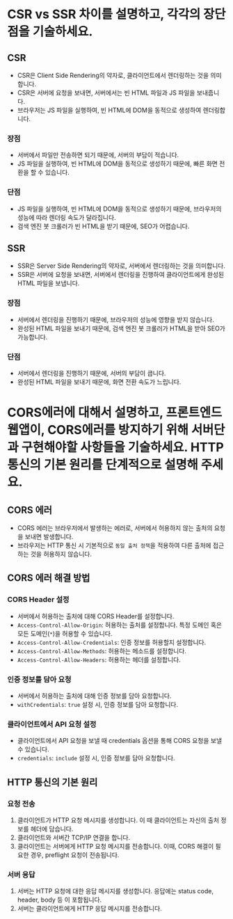 # CSR vs SSR 차이를 설명하고, 각각의 장단점을 기술하세요.

## CSR

-   CSR은 Client Side Rendering의 약자로, 클라이언트에서 렌더링하는 것을 의미합니다.
-   CSR은 서버에 요청을 보내면, 서버에서는 빈 HTML 파일과 JS 파일을 보내줍니다.
-   브라우저는 JS 파일을 실행하여, 빈 HTML에 DOM을 동적으로 생성하여 렌더링합니다.

### 장점

-   서버에서 파일만 전송하면 되기 때문에, 서버의 부담이 적습니다.
-   JS 파일을 실행하여, 빈 HTML에 DOM을 동적으로 생성하기 때문에, 빠른 화면 전환을 할 수 있습니다.

### 단점

-   JS 파일을 실행하여, 빈 HTML에 DOM을 동적으로 생성하기 때문에, 브라우저의 성능에 따라 렌더링 속도가 달라집니다.
-   검색 엔진 봇 크롤러가 빈 HTML을 받기 때문에, SEO가 어렵습니다.

## SSR

-   SSR은 Server Side Rendering의 약자로, 서버에서 렌더링하는 것을 의미합니다.
-   SSR은 서버에 요청을 보내면, 서버에서 렌더링을 진행하여 클라이언트에게 완성된 HTML 파일을 보냅니다.

### 장점

-   서버에서 렌더링을 진행하기 때문에, 브라우저의 성능에 영향을 받지 않습니다.
-   완성된 HTML 파일을 보내기 때문에, 검색 엔진 봇 크롤러가 HTML을 받아 SEO가 가능합니다.

### 단점

-   서버에서 렌더링을 진행하기 때문에, 서버의 부담이 큽니다.
-   완성된 HTML 파일을 보내기 때문에, 화면 전환 속도가 느립니다.

# CORS에러에 대해서 설명하고, 프론트엔드 웹앱이, CORS에러를 방지하기 위해 서버단과 구현해야할 사항들을 기술하세요. HTTP 통신의 기본 원리를 단계적으로 설명해 주세요.

## CORS 에러

-   CORS 에러는 브라우저에서 발생하는 에러로, 서버에서 허용하지 않는 출처의 요청을 보내면 발생합니다.
-   브라우저는 HTTP 통신 시 기본적으로 `동일 출처 정책`을 적용하여 다른 출처에 접근하는 것을 허용하지 않습니다.

## CORS 에러 해결 방법

### CORS Header 설정

-   서버에서 허용하는 출처에 대해 CORS Header를 설정합니다.
-   `Access-Control-Allow-Origin`: 허용하는 출처를 설정합니다. 특정 도메인 혹은 모든 도메인(`*`)을 허용할 수 있습니다.
-   `Access-Control-Allow-Credentials`: 인증 정보를 허용할지 설정합니다.
-   `Access-Control-Allow-Methods`: 허용하는 메소드를 설정합니다.
-   `Access-Control-Allow-Headers`: 허용하는 헤더를 설정합니다.

### 인증 정보를 담아 요청

-   서버에서 허용하는 출처에 대해 인증 정보를 담아 요청합니다.
-   `withCredentials`: `true` 설정 시, 인증 정보를 담아 요청합니다.

### 클라이언트에서 API 요청 설정

-   클라이언트에서 API 요청을 보낼 때 credentials 옵션을 통해 CORS 요청을 보낼 수 있습니다.
-   `credentials`: `include` 설정 시, 인증 정보를 담아 요청합니다.

## HTTP 통신의 기본 원리

### 요청 전송

1. 클라이언트가 HTTP 요청 메시지를 생성합니다. 이 때 클라이언트는 자신의 출처 정보를 헤더에 담습니다.
2. 클라이언트와 서버간 TCP/IP 연결을 합니다.
3. 클라이언트는 서버에게 HTTP 요청 메시지를 전송합니다. 이때, CORS 해결이 필요한 경우, preflight 요청이 전송됩니다.

### 서버 응답

1. 서버는 HTTP 요청에 대한 응답 메시지를 생성합니다. 응답에는 status code, header, body 등 이 포함됩니다.
2. 서버는 클라이언트에게 HTTP 응답 메시지를 전송합니다.
